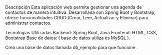 Descripción
Esta aplicación web permite gestionar una agenda de contactos de manera intuitiva. Desarrollada con Spring Boot y Bootstrap, ofrece funcionalidades CRUD (Crear, Leer, Actualizar y Eliminar) para administrar contactos.

Tecnologías Utilizadas
Backend: Spring Boot, Java
Frontend: HTML, CSS, Bootstrap
Base de datos: ( base de datos utiliza es  MySQL  ).

Crea una base de datos llamada db_ejemplo para que funcione .
